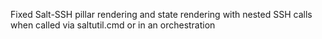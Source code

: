 Fixed Salt-SSH pillar rendering and state rendering with nested SSH calls when called via saltutil.cmd or in an orchestration
